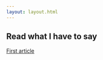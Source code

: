 ```yaml
---
layout: layout.html
---
```


<h2>Read what I have to say</h2>

<a href="/a/first/">First article</a>
